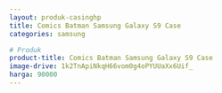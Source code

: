 ```yaml
---
layout: produk-casinghp
title: Comics Batman Samsung Galaxy S9 Case
categories: samsung

# Produk
product-title: Comics Batman Samsung Galaxy S9 Case
image-drive: 1k2TnApiNkqH66vom0g4oPYUUaXx6Uif_
harga: 90000
---
```

